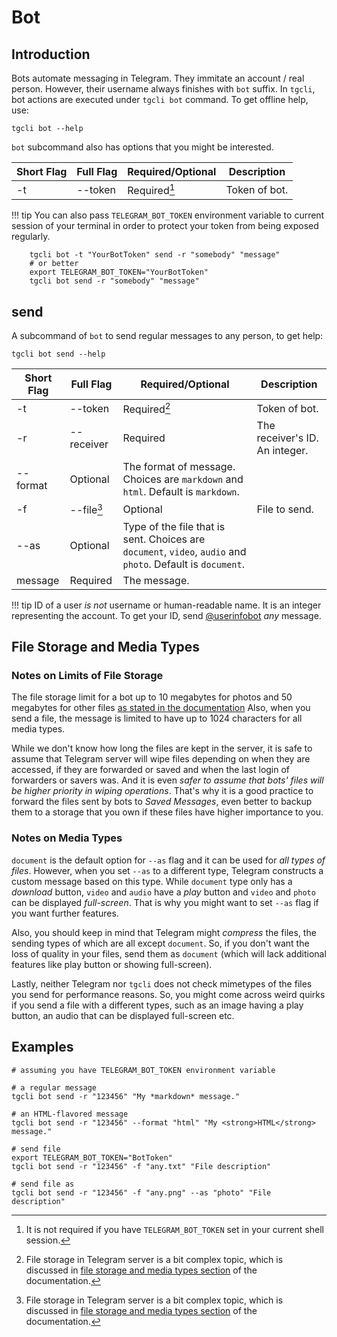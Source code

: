 # Bot

## Introduction

Bots automate messaging in Telegram. They immitate an account / real person.
However, their username always finishes with `bot` suffix. In `tgcli`, bot
actions are executed under `tgcli bot` command. To get offline help, use:

    tgcli bot --help

`bot` subcommand also has options that you might be interested.

Short Flag | Full Flag | Required/Optional | Description
--- | --- | --- | ---
-t | --token | Required[^1] | Token of bot.

[^1]: It is not required if you have `TELEGRAM_BOT_TOKEN` set in your current
      shell session.

!!! tip
    You can also pass `TELEGRAM_BOT_TOKEN` environment variable to current
    session of your terminal in order to protect your token from being exposed
    regularly.

        tgcli bot -t "YourBotToken" send -r "somebody" "message"
        # or better
        export TELEGRAM_BOT_TOKEN="YourBotToken"
        tgcli bot send -r "somebody" "message"

## send

A subcommand of `bot` to send regular messages to any person, to get help:

    tgcli bot send --help

Short Flag | Full Flag | Required/Optional | Description
--- | --- | --- | ---
-t | --token | Required[^2] | Token of bot.
-r | --receiver | Required | The receiver's ID. An integer.
 | --format | Optional | The format of message. Choices are `markdown` and `html`. Default is `markdown`.
-f | --file[^2] | Optional | File to send.
 | --as | Optional | Type of the file that is sent. Choices are `document`, `video`, `audio` and `photo`. Default is `document`.
 | message | Required | The message.

[^2]: File storage in Telegram server is a bit complex topic, which is
      discussed in [file storage and media types section](bot.md#file-storage-and-media-types)
      of the documentation.

!!! tip
    ID of a user  *is not* username or human-readable name. It is an integer
    representing the account. To get your ID, send
    [@userinfobot](https://t.me/userinfobot) *any* message.

## File Storage and Media Types

### Notes on Limits of File Storage

The file storage limit for a bot up to 10 megabytes for photos and 50 megabytes
for other files
[as stated in the documentation](https://core.telegram.org/bots/api#sending-files)
Also, when you send a file, the message is limited to have up to 1024
characters for all media types.

While we don't know how long the files are kept in the server, it is safe to
assume that Telegram server will wipe files depending on when they are accessed,
if they are forwarded or saved and when the last login of forwarders or savers
was. And it is even *safer to assume that bots' files will be higher priority in
wiping operations*. That's why it is a good practice to forward the files sent
by bots to *Saved Messages*, even better to backup them to a storage that you
own if these files have higher importance to you.

### Notes on Media Types

`document` is the default option for `--as` flag and it can be used for *all
types of files*. However, when you set `--as` to a different type, Telegram
constructs a custom message based on this type. While `document` type only has
a *download* button, `video` and `audio` have a *play* button and `video` and
`photo` can be displayed *full-screen*. That is why you might want to set `--as`
flag if you want further features.

Also, you should keep in mind that Telegram might *compress* the files, the
sending types of which are all except `document`. So, if you don't want the
loss of quality in your files, send them as `document` (which will lack
additional features like play button or showing full-screen).

Lastly, neither Telegram nor `tgcli` does not check mimetypes of the files you
send for performance reasons. So, you might come across weird quirks if you
send a file with a different types, such as an image having a play button, an
audio that can be displayed full-screen etc.

## Examples

    # assuming you have TELEGRAM_BOT_TOKEN environment variable

    # a regular message
    tgcli bot send -r "123456" "My *markdown* message."

    # an HTML-flavored message
    tgcli bot send -r "123456" --format "html" "My <strong>HTML</strong> message."

    # send file
    export TELEGRAM_BOT_TOKEN="BotToken"
    tgcli bot send -r "123456" -f "any.txt" "File description"

    # send file as
    tgcli bot send -r "123456" -f "any.png" --as "photo" "File description"
